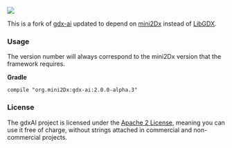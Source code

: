 ![](https://cloud.githubusercontent.com/assets/2366334/4677025/64ae592a-55e2-11e4-8a31-31c2941ff995.png)

This is a fork of [gdx-ai](https://github.com/libgdx/gdx-ai) updated to depend on [mini2Dx](https://github.com/mini2Dx/mini2Dx) instead of [LibGDX](https://github.com/libgdx/libgdx).

### Usage

The version number will always correspond to the mini2Dx version that the framework requires. 

__Gradle__

```
compile "org.mini2Dx:gdx-ai:2.0.0-alpha.3"
```

### License

The gdxAI project is licensed under the [Apache 2 License](https://github.com/libgdx/gdx-ai/blob/master/LICENSE), meaning you
can use it free of charge, without strings attached in commercial and non-commercial projects.

